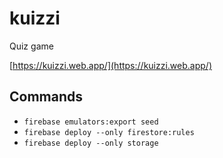 # kuizzi

Quiz game

[https://kuizzi.web.app/](https://kuizzi.web.app/)

## Commands

- `firebase emulators:export seed`
- `firebase deploy --only firestore:rules`
- `firebase deploy --only storage`